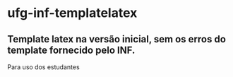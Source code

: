 # ufg-inf-templatelatex
## Template latex na versão inicial, sem os erros do template fornecido pelo INF.

Para uso dos estudantes
